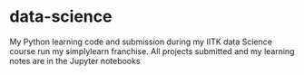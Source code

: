 # data-science
My Python learning code and submission during my IITK data Science course run my simplylearn franchise.
All projects submitted and my learning notes are in the Jupyter notebooks
